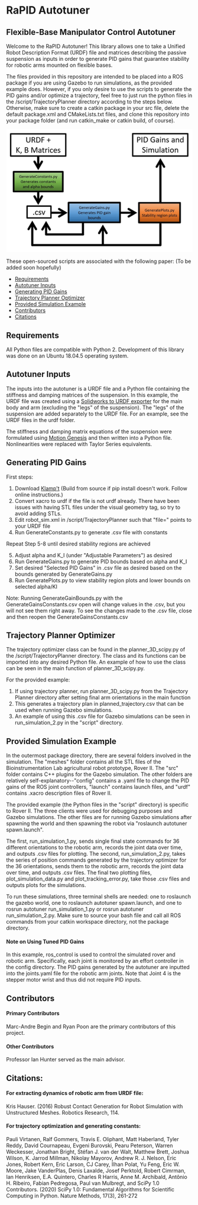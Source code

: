 # RaPID Autotuner

## Flexible-Base Manipulator Control Autotuner

Welcome to the RaPID Autotuner! This library allows one to take a Unified Robot Description Format (URDF) file and matrices describing the passive suspension as inputs in order to generate PID gains that guarantee stability for robotic arms mounted on flexible bases. 

The files provided in this repository are intended to be placed into a ROS package if you are using Gazebo to run simulations, as the provided example does. However, if you only desire to use the scripts to generate the PID gains and/or optimize a trajectory, feel free to just run the python files in the /script/TrajectoryPlanner directory according to the steps below. Otherwise, make sure to create a catkin package in your src file, delete the default package.xml and CMakeLists.txt files, and clone this repository into your package folder (and run catkin_make or catkin build, of course). 

![alt text](/flowchart.JPG?raw=true)

These open-sourced scripts are associated with the following paper: (To be added soon hopefully)

* [Requirements](#Requirements)
* [Autotuner Inputs](#Autotuner-Inputs)
* [Generating PID Gains](#Generating-PID-Gains)
* [Trajectory Planner Optimizer](#Trajectory-Planner-Optimizer)
* [Provided Simulation Example](#Provided-Simulation-Example)
* [Contributors](#Contributors)
* [Citations](#Citations)

## Requirements

All Python files are compatible with Python 2. Development of this library was done on an Ubuntu 18.04.5 operating system.

## Autotuner Inputs

The inputs into the autotuner is a URDF file and a Python file containing the stiffness and damping matrices of the suspension. In this example, the URDF file was created using a [Solidworks to URDF exporter](http://wiki.ros.org/sw_urdf_exporter) for the main body and arm (excluding the "legs" of the suspension). The "legs" of the suspension are added separately to the URDF file. For an example, see the URDF files in the urdf folder.

The stiffness and damping matrix equations of the suspension were formulated using [Motion Genesis](http://www.motiongenesis.com/) and then written into a Python file. Nonlinearities were replaced with Taylor Series equivalents. 

## Generating PID Gains

First steps:

1. Download [Klamp't](https://github.com/krishauser/Klampt) (Build from source if pip install doesn't work. Follow online instructions.)
2. Convert xacro to urdf if the file is not urdf already. There have been issues with having STL files under the visual geometry tag, so try to avoid adding STLs. 
3. Edit robot_sim.xml in /script/TrajectoryPlanner such that "file=" points to your URDF file
4. Run GenerateConstants.py to generate .csv file with constants

Repeat Step 5-8 until desired stability regions are achieved

5. Adjust alpha and K_I (under "Adjustable Parameters") as desired
6. Run GenerateGains.py to generate PID bounds based on alpha and K_I
7. Set desired "Selected PID Gains" in .csv file as desired based on the bounds generated by GenerateGains.py
8. Run GeneratePlots.py to view stability region plots and lower bounds on selected alpha/KI

Note: Running GenerateGainBounds.py with the GenerateGainsConstants.csv open will change values in the .csv, but you will not see them right away. To see the changes made to the .csv file, close and then reopen the GenerateGainsConstants.csv

## Trajectory Planner Optimizer

The trajectory optimizer class can be found in the planner_3D_scipy.py of the /script/TrajectoryPlanner directory. The class and its functions can be imported into any desired Python file. An example of how to use the class can be seen in the main function of planner_3D_scipy.py.

For the provided example:

1. If using trajectory planner, run planner_3D_scipy.py from the Trajectory Planner directory after setting final arm orientations in the main function
2. This generates a trajectory plan in planned_trajectory.csv that can be used when running Gazebo simulations. 
3. An example of using this .csv file for Gazebo simulations can be seen in run_simulation_2.py in the "script" directory.

## Provided Simulation Example

In the outermost package directory, there are several folders involved in the simulation. The "meshes" folder contains all the STL files of the Bioinstrumentation Lab agricultural robot prototype, Rover II. The "src" folder contains C++ plugins for the Gazebo simulation. The other folders are relatively self-explanatory--"config" contains a .yaml file to change the PID gains of the ROS joint controllers, "launch" contains launch files, and "urdf" contains .xacro description files of Rover II.

The provided example (the Python files in the "script" directory) is specific to Rover II. The three clients were used for debugging purposes and Gazebo simulations. The other files are for running Gazebo simulations after spawning the world and then spawning the robot via "roslaunch autotuner spawn.launch". 

The first, run_simulation_1.py, sends single final state commands for 36 different orientations to the robotic arm, records the joint data over time, and outputs .csv files for plotting. The second, run_simulation_2.py, takes the series of position commands generated by the trajectory optimizer for the 36 orientations, sends them to the robotic arm, records the joint data over time, and outputs .csv files. The final two plotting files, plot_simulation_data.py and plot_tracking_error.py, take those .csv files and outputs plots for the simulations. 

To run these simulations, three terminal shells are needed: one to roslaunch the gazebo world, one to roslaunch autotuner spawn.launch, and one to rosrun autotuner run_simulation_1.py or rosrun autotuner run_simulation_2.py. Make sure to source your bash file and call all ROS commands from your catkin workspace directory, not the package directory. 

#### Note on Using Tuned PID Gains

In this example, ros_control is used to control the simulated rover and robotic arm. Specifically, each joint is monitored by an effort controller in the config directory. The PID gains generated by the autotuner are inputted into the joints.yaml file for the robotic arm joints. Note that Joint 4 is the stepper motor wrist and thus did not require PID inputs. 

## Contributors

#### Primary Contributors
Marc-Andre Begin and Ryan Poon are the primary contributors of this project.

#### Other Contributors
Professor Ian Hunter served as the main advisor.

## Citations:

#### For extracting dynamics of robotic arm from URDF file:
Kris Hauser. (2016) Robust Contact Generation for Robot Simulation with Unstructured Meshes. Robotics Research, 114. 

#### For trajectory optimization and generating constants:
Pauli Virtanen, Ralf Gommers, Travis E. Oliphant, Matt Haberland, Tyler Reddy, David Cournapeau, Evgeni Burovski, Pearu Peterson, Warren Weckesser, Jonathan Bright, Stéfan J. van der Walt, Matthew Brett, Joshua Wilson, K. Jarrod Millman, Nikolay Mayorov, Andrew R. J. Nelson, Eric Jones, Robert Kern, Eric Larson, CJ Carey, İlhan Polat, Yu Feng, Eric W. Moore, Jake VanderPlas, Denis Laxalde, Josef Perktold, Robert Cimrman, Ian Henriksen, E.A. Quintero, Charles R Harris, Anne M. Archibald, Antônio H. Ribeiro, Fabian Pedregosa, Paul van Mulbregt, and SciPy 1.0 Contributors. (2020) SciPy 1.0: Fundamental Algorithms for Scientific Computing in Python. Nature Methods, 17(3), 261-272




